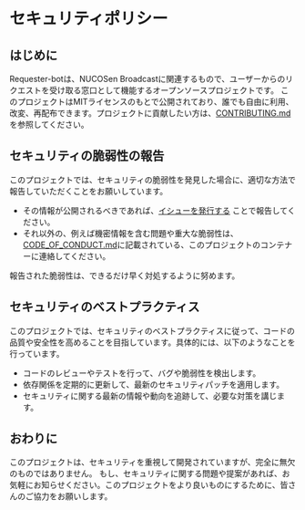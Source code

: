 # セキュリティポリシー

## はじめに

Requester-botは、NUCOSen Broadcastに関連するもので、ユーザーからのリクエストを受け取る窓口として機能するオープンソースプロジェクトです。
このプロジェクトはMITライセンスのもとで公開されており、誰でも自由に利用、改変、再配布できます。プロジェクトに貢献したい方は、[CONTRIBUTING.md](CONTRIBUTING.md)を参照してください。

## セキュリティの脆弱性の報告

このプロジェクトでは、セキュリティの脆弱性を発見した場合に、適切な方法で報告していただくことをお願いしています。

- その情報が公開されるべきであれば、[イシューを発行する](https://github.com/nucosen/requester-bot/issues) ことで報告してください。
- それ以外の、例えば機密情報を含む問題や重大な脆弱性は、[CODE_OF_CONDUCT.md](CODE_OF_CONDUCT.md)に記載されている、このプロジェクトのコンテナーに連絡してください。

報告された脆弱性は、できるだけ早く対処するように努めます。

## セキュリティのベストプラクティス

このプロジェクトでは、セキュリティのベストプラクティスに従って、コードの品質や安全性を高めることを目指しています。具体的には、以下のようなことを行っています。

- コードのレビューやテストを行って、バグや脆弱性を検出します。
- 依存関係を定期的に更新して、最新のセキュリティパッチを適用します。
- セキュリティに関する最新の情報や動向を追跡して、必要な対策を講じます。

## おわりに

このプロジェクトは、セキュリティを重視して開発されていますが、完全に無欠のものではありません。
もし、セキュリティに関する問題や提案があれば、お気軽にお知らせください。このプロジェクトをより良いものにするために、皆さんのご協力をお願いします。
